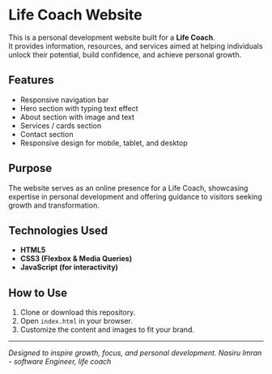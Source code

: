 # Life Coach Website 

This is a personal development website built for a **Life Coach**.  
It provides information, resources, and services aimed at helping individuals unlock their potential, build confidence, and achieve personal growth.

## Features
- Responsive navigation bar
- Hero section with typing text effect
- About section with image and text
- Services / cards section
- Contact section
- Responsive design for mobile, tablet, and desktop

## Purpose
The website serves as an online presence for a Life Coach, showcasing expertise in personal development and offering guidance to visitors seeking growth and transformation.

## Technologies Used
- **HTML5**
- **CSS3 (Flexbox & Media Queries)**
- **JavaScript (for interactivity)**

## How to Use
1. Clone or download this repository.  
2. Open `index.html` in your browser.  
3. Customize the content and images to fit your brand.

---

 *Designed to inspire growth, focus, and personal development.
 Nasiru Imran - software Engineer, life coach*
